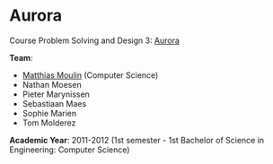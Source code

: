 # Aurora
Course Problem Solving and Design 3: [Aurora](http://ariadne.cs.kuleuven.be/mediawiki/index.php/CWB1-1112)

**Team**:
* [Matthias Moulin](https://github.com/matt77hias) (Computer Science)
* Nathan Moesen 
* Pieter Marynissen
* Sebastiaan Maes
* Sophie Marien
* Tom Molderez

**Academic Year**: 2011-2012 (1st semester - 1st Bachelor of Science in Engineering: Computer Science)
